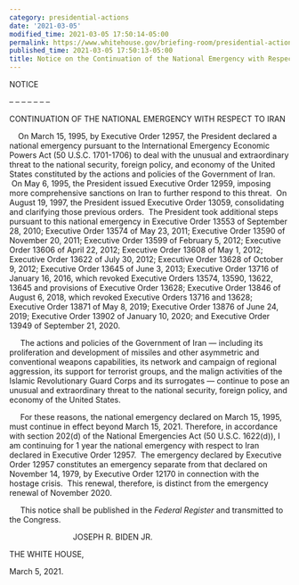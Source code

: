 ```yaml
---
category: presidential-actions
date: '2021-03-05'
modified_time: 2021-03-05 17:50:14-05:00
permalink: https://www.whitehouse.gov/briefing-room/presidential-actions/2021/03/05/notice-on-the-continuation-of-the-national-emergency-with-respect-to-iran/
published_time: 2021-03-05 17:50:13-05:00
title: Notice on the Continuation of the National Emergency with Respect to Iran
---
```

 
NOTICE

– – – – – – –

CONTINUATION OF THE NATIONAL EMERGENCY WITH RESPECT TO IRAN

    On March 15, 1995, by Executive Order 12957, the President declared
a national emergency pursuant to the International Emergency Economic
Powers Act (50 U.S.C. 1701-1706) to deal with the unusual and
extraordinary threat to the national security, foreign policy, and
economy of the United States constituted by the actions and policies of
the Government of Iran.  On May 6, 1995, the President issued Executive
Order 12959, imposing more comprehensive sanctions on Iran to further
respond to this threat.  On August 19, 1997, the President issued
Executive Order 13059, consolidating and clarifying those previous
orders.  The President took additional steps pursuant to this national
emergency in Executive Order 13553 of September 28, 2010; Executive
Order 13574 of May 23, 2011; Executive Order 13590 of November 20, 2011;
Executive Order 13599 of February 5, 2012; Executive Order 13606 of
April 22, 2012; Executive Order 13608 of May 1, 2012; Executive Order
13622 of July 30, 2012; Executive Order 13628 of October 9, 2012;
Executive Order 13645 of June 3, 2013; Executive Order 13716 of January
16, 2016, which revoked Executive Orders 13574, 13590, 13622, 13645 and
provisions of Executive Order 13628; Executive Order 13846 of August 6,
2018, which revoked Executive Orders 13716 and 13628; Executive Order
13871 of May 8, 2019; Executive Order 13876 of June 24, 2019; Executive
Order 13902 of January 10, 2020; and Executive Order 13949 of September
21, 2020.

     The actions and policies of the Government of Iran — including its
proliferation and development of missiles and other asymmetric and
conventional weapons capabilities, its network and campaign of regional
aggression, its support for terrorist groups, and the malign activities
of the Islamic Revolutionary Guard Corps and its surrogates — continue
to pose an unusual and extraordinary threat to the national security,
foreign policy, and economy of the United States.

     For these reasons, the national emergency declared on March 15,
1995, must continue in effect beyond March 15, 2021. Therefore, in
accordance with section 202(d) of the National Emergencies Act (50
U.S.C. 1622(d)), I am continuing for 1 year the national emergency with
respect to Iran declared in Executive Order 12957.  The emergency
declared by Executive Order 12957 constitutes an emergency separate from
that declared on November 14, 1979, by Executive Order 12170 in
connection with the hostage crisis.  This renewal, therefore, is
distinct from the emergency renewal of November 2020.

     This notice shall be published in the *Federal Register* and
transmitted to the Congress.

                             JOSEPH R. BIDEN JR.

THE WHITE HOUSE,

March 5, 2021.
